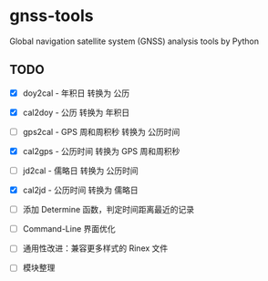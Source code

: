 # gnss-tools
Global navigation satellite system (GNSS) analysis tools by Python

## TODO
- [X] doy2cal - 年积日          转换为 公历
- [X] cal2doy - 公历            转换为 年积日
- [ ] gps2cal - GPS 周和周积秒  转换为 公历时间
- [X] cal2gps - 公历时间        转换为 GPS 周和周积秒
- [ ] jd2cal  - 儒略日          转换为 公历时间
- [X] cal2jd  - 公历时间        转换为 儒略日

- [ ] 添加 Determine 函数，判定时间距离最近的记录
- [ ] Command-Line 界面优化
- [ ] 通用性改进：兼容更多样式的 Rinex 文件
- [ ] 模块整理
